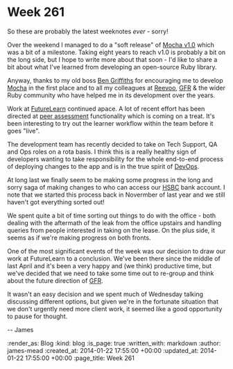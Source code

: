 Week 261
========

So these are probably the latest weeknotes *ever* - sorry!

Over the weekend I managed to do a "soft release" of [Mocha v1.0][] which was a bit of a milestone. Taking eight years to reach v1.0 is probably a bit on the long side, but I hope to write more about that soon - I'd like to share a bit about what I've learned from developing an open-source Ruby library.

Anyway, thanks to my old boss [Ben Griffiths][] for encouraging me to develop [Mocha][] in the first place and to all my colleagues at [Reevoo][], [GFR][] & the wider Ruby community who have helped me in its development over the years.

Work at [FutureLearn][] continued apace. A lot of recent effort has been directed at [peer assessment][] functionality which is coming on a treat. It's been interesting to try out the learner workflow within the team before it goes "live".

The development team has recently decided to take on Tech Support, QA and Ops roles on a rota basis. I think this is a really healthy sign of developers wanting to take responsibility for the whole end-to-end process of deploying changes to the app and is in the true spirit of [DevOps].

At long last we finally seem to be making some progress in the long and sorry saga of making changes to who can access our [HSBC][] bank account. I note that we started this process back in Novermber of last year and we still haven't got everything sorted out!

We spent quite a bit of time sorting out things to do with the office - both dealing with the aftermath of the leak from the office upstairs and handling queries from people interested in taking on the lease. On the plus side, it seems as if we're making progress on both fronts.

One of the most significant events of the week was our decision to draw our work at FutureLearn to a conclusion. We've been there since the middle of last April and it's been a very happy and (we think) productive time, but we've decided that we need to take some time out to re-group and think about the future direction of [GFR][].

It wasn't an easy decision and we spent much of Wednesday talking discussing different options, but given we're in the fortunate situation that we don't urgently need more client work, it seemed like a good opportunity to pause for thought.

-- James

[Mocha v1.0]: http://rubygems.org/gems/mocha/versions/1.0.0
[Ben Griffiths]: https://twitter.com/beng
[Mocha]: http://gofreerange.com/mocha/docs/
[Reevoo]: http://www.reevoo.com/
[GFR]: /
[FutureLearn]: http://futurelearn.com
[peer assessment]: http://en.wikipedia.org/wiki/Peer_assessment
[DevOps]: http://en.wikipedia.org/wiki/DevOps
[HSBC]: https://www.business.hsbc.co.uk

:render_as: Blog
:kind: blog
:is_page: true
:written_with: markdown
:author: james-mead
:created_at: 2014-01-22 17:55:00 +00:00
:updated_at: 2014-01-22 17:55:00 +00:00
:page_title: Week 261

